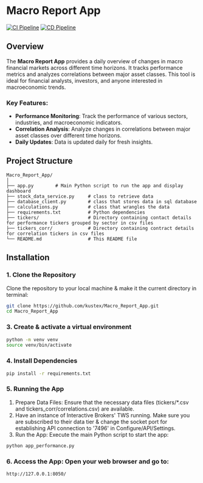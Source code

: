 # Macro Report App

[![CI Pipeline](https://github.com/kustex/Macro-Report/actions/workflows/ci.yml/badge.svg)](https://github.com/kustex/Macro-Report/actions/workflows/ci.yml)
[![CD Pipeline](https://github.com/kustex/Macro-Report/actions/workflows/cd.yml/badge.svg)](https://github.com/kustex/Macro-Report/actions/workflows/cd.yml)

## Overview

The **Macro Report App** provides a daily overview of changes in macro financial markets across different time horizons. It tracks performance metrics and analyzes correlations between major asset classes. This tool is ideal for financial analysts, investors, and anyone interested in macroeconomic trends.

### Key Features:
- **Performance Monitoring**: Track the performance of various sectors, industries, and macroeconomic indicators.
- **Correlation Analysis**: Analyze changes in correlations between major asset classes over different time horizons.
- **Daily Updates**: Data is updated daily for fresh insights.

## Project Structure

```plaintext
Macro_Report_App/
│
├── app.py        # Main Python script to run the app and display dashboard
├── stock_data_service.py     # class to retrieve data
├── database_client.py        # class that stores data in sql database
├── calculations.py           # class that wrangles the data
├── requirements.txt          # Python dependencies
├── tickers/                  # Directory containing contact details for performance tickers grouped by sector in csv files
├── tickers_corr/             # Directory containing contract details for correlation tickers in csv files
└── README.md                 # This README file
```

## Installation

### 1. Clone the Repository

Clone the repository to your local machine & make it the current directory in terminal:

```bash
git clone https://github.com/kustex/Macro_Report_App.git
cd Macro_Report_App
```

### 3. Create & activate a virtual environment 
```bash
python -m venv venv
source venv/bin/activate 
```

### 4. Install Dependencies
```bash
pip install -r requirements.txt
```

### 5. Running the App
1. Prepare Data Files: Ensure that the necessary data files (tickers/*.csv and tickers_corr/correlations.csv) are available.
2. Have an instance of Interactive Brokers' TWS running. Make sure you are subscribed to their data tier & change the socket port for establishing API connection to '7496' in Configure/API/Settings. 
3. Run the App: Execute the main Python script to start the app:
```bash
python app_performance.py
```
### 6. Access the App: Open your web browser and go to:
```arduino
http://127.0.0.1:8050/
```




